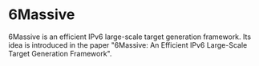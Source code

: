 # 6Massive
6Massive is an efficient IPv6 large-scale target generation framework. Its idea is introduced in the paper "6Massive: An Efficient IPv6 Large-Scale Target Generation Framework".


